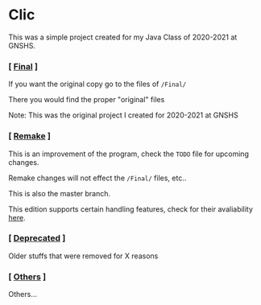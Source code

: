 # Clic
This was a simple project created for my Java Class of 2020-2021 at GNSHS. 

### [ [Final](https://github.com/exoad/ClickGame/tree/Original) ]

If you want the original copy go to the files of `/Final/`

There you would find the proper "original" files

Note: This was the original project I created for 2020-2021 at GNSHS

### [ [Remake](https://github.com/exoad/ClickGame/tree/master) ]
This is an improvement of the program, check the `TODO` file for upcoming changes.

Remake changes will not effect the `/Final/` files, etc..

This is also the master branch.

This edition supports certain handling features, check for their avaliability [here](https://github.com/exoad/ClickGame/security/policy).

### [ [Deprecated](https://github.com/exoad/ClickGame/tree/deprecated) ]
Older stuffs that were removed for X reasons

### [ [Others](https://github.com/exoad/ClickGame/tree/master/Others) ]
Others...

